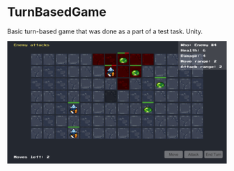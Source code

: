 # TurnBasedGame
 Basic turn-based game that was done as a part of a test task. Unity. 

![Main game screen](/Screenshots/1.png)
